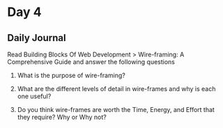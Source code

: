 # Day 4

## Daily Journal
Read Building Blocks Of Web Development > Wire-framing: A Comprehensive Guide and answer the following questions
1. What is the purpose of wire-framing?

2. What are the different levels of detail in wire-frames and why is each one useful?

3. Do you think wire-frames are worth the Time, Energy, and Effort that they require? Why or Why not?